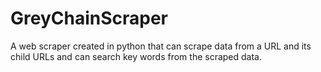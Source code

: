 # GreyChainScraper
A web scraper created in python that can scrape data from a URL and its child URLs and can search key words from the scraped data.
